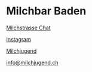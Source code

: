 # Milchbar Baden

[Milchstrasse Chat](https://chat.milchjugend.ch/channel/milchbar-baden)

[Instagram](https://instagram.com/milchbarbaden)

[Milchjugend](https://milchjugend.ch/milchbar)

[info@milchjugend.ch](mailto:info@milchjugend.ch)
